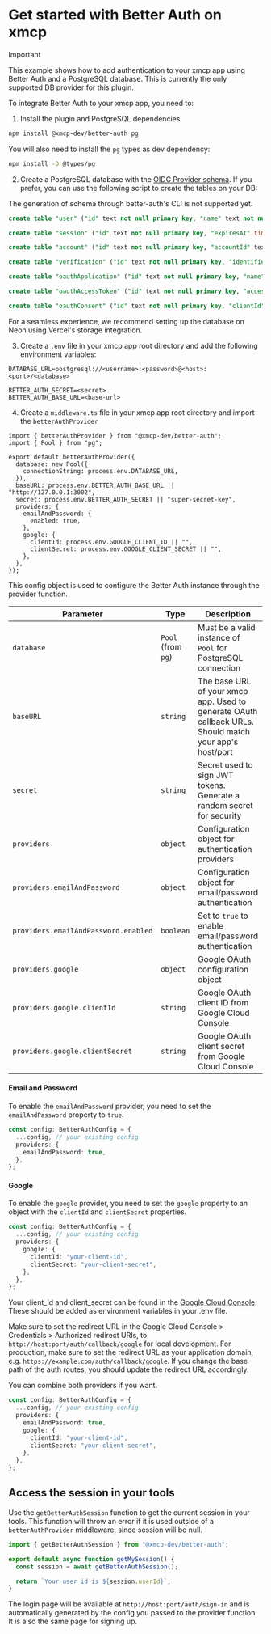 # Get started with Better Auth on xmcp

> [!IMPORTANT]
> This example shows how to add authentication to your xmcp app using Better Auth and a PostgreSQL database. This is currently the only supported DB provider for this plugin.

To integrate Better Auth to your xmcp app, you need to:

1. Install the plugin and PostgreSQL dependencies

```bash
npm install @xmcp-dev/better-auth pg
```

You will also need to install the `pg` types as dev dependency:

```bash
npm install -D @types/pg
```

2. Create a PostgreSQL database with the [OIDC Provider schema](https://www.better-auth.com/docs/plugins/oidc-provider#schema). If you prefer, you can use the following script to create the tables on your DB:

The generation of schema through better-auth's CLI is not supported yet.

```sql
create table "user" ("id" text not null primary key, "name" text not null, "email" text not null unique, "emailVerified" boolean not null, "image" text, "createdAt" timestamp not null, "updatedAt" timestamp not null);

create table "session" ("id" text not null primary key, "expiresAt" timestamp not null, "token" text not null unique, "createdAt" timestamp not null, "updatedAt" timestamp not null, "ipAddress" text, "userAgent" text, "userId" text not null references "user" ("id"));

create table "account" ("id" text not null primary key, "accountId" text not null, "providerId" text not null, "userId" text not null references "user" ("id"), "accessToken" text, "refreshToken" text, "idToken" text, "accessTokenExpiresAt" timestamp, "refreshTokenExpiresAt" timestamp, "scope" text, "password" text, "createdAt" timestamp not null, "updatedAt" timestamp not null);

create table "verification" ("id" text not null primary key, "identifier" text not null, "value" text not null, "expiresAt" timestamp not null, "createdAt" timestamp, "updatedAt" timestamp);

create table "oauthApplication" ("id" text not null primary key, "name" text not null, "icon" text, "metadata" text, "clientId" text not null unique, "clientSecret" text, "redirectURLs" text not null, "type" text not null, "disabled" boolean, "userId" text, "createdAt" timestamp not null, "updatedAt" timestamp not null);

create table "oauthAccessToken" ("id" text not null primary key, "accessToken" text not null unique, "refreshToken" text not null unique, "accessTokenExpiresAt" timestamp not null, "refreshTokenExpiresAt" timestamp not null, "clientId" text not null, "userId" text, "scopes" text not null, "createdAt" timestamp not null, "updatedAt" timestamp not null);

create table "oauthConsent" ("id" text not null primary key, "clientId" text not null, "userId" text not null, "scopes" text not null, "createdAt" timestamp not null, "updatedAt" timestamp not null, "consentGiven" boolean not null);

```

For a seamless experience, we recommend setting up the database on Neon using Vercel's storage integration.

3. Create a `.env` file in your xmcp app root directory and add the following environment variables:

```
DATABASE_URL=postgresql://<username>:<password>@<host>:<port>/<database>

BETTER_AUTH_SECRET=<secret>
BETTER_AUTH_BASE_URL=<base-url>
```

4. Create a `middleware.ts` file in your xmcp app root directory and import the `betterAuthProvider`

```tsx
import { betterAuthProvider } from "@xmcp-dev/better-auth";
import { Pool } from "pg";

export default betterAuthProvider({
  database: new Pool({
    connectionString: process.env.DATABASE_URL,
  }),
  baseURL: process.env.BETTER_AUTH_BASE_URL || "http://127.0.0.1:3002",
  secret: process.env.BETTER_AUTH_SECRET || "super-secret-key",
  providers: {
    emailAndPassword: {
      enabled: true,
    },
    google: {
      clientId: process.env.GOOGLE_CLIENT_ID || "",
      clientSecret: process.env.GOOGLE_CLIENT_SECRET || "",
    },
  },
});
```

This config object is used to configure the Better Auth instance through the provider function.

| Parameter                            | Type               | Description                                                                                            | Required                 |
| ------------------------------------ | ------------------ | ------------------------------------------------------------------------------------------------------ | ------------------------ |
| `database`                           | `Pool` (from `pg`) | Must be a valid instance of `Pool` for PostgreSQL connection                                           | Yes                      |
| `baseURL`                            | `string`           | The base URL of your xmcp app. Used to generate OAuth callback URLs. Should match your app's host/port | Yes                      |
| `secret`                             | `string`           | Secret used to sign JWT tokens. Generate a random secret for security                                  | Yes                      |
| `providers`                          | `object`           | Configuration object for authentication providers                                                      | Yes                      |
| `providers.emailAndPassword`         | `object`           | Configuration object for email/password authentication                                                 | No                       |
| `providers.emailAndPassword.enabled` | `boolean`          | Set to `true` to enable email/password authentication                                                  | No                       |
| `providers.google`                   | `object`           | Google OAuth configuration object                                                                      | No                       |
| `providers.google.clientId`          | `string`           | Google OAuth client ID from Google Cloud Console                                                       | Required if using Google |
| `providers.google.clientSecret`      | `string`           | Google OAuth client secret from Google Cloud Console                                                   | Required if using Google |

#### Email and Password

To enable the `emailAndPassword` provider, you need to set the `emailAndPassword` property to `true`.

```ts
const config: BetterAuthConfig = {
  ...config, // your existing config
  providers: {
    emailAndPassword: true,
  },
};
```

#### Google

To enable the `google` provider, you need to set the `google` property to an object with the `clientId` and `clientSecret` properties.

```ts
const config: BetterAuthConfig = {
  ...config, // your existing config
  providers: {
    google: {
      clientId: "your-client-id",
      clientSecret: "your-client-secret",
    },
  },
};
```

Your client_id and client_secret can be found in the [Google Cloud Console](https://console.cloud.google.com/apis/dashboard). These should be added as environment variables in your .env file.

Make sure to set the redirect URL in the Google Cloud Console > Credentials > Authorized redirect URIs, to `http://host:port/auth/callback/google` for local development. For production, make sure to set the redirect URL as your application domain, e.g. `https://example.com/auth/callback/google`. If you change the base path of the auth routes, you should update the redirect URL accordingly.

You can combine both providers if you want.

```ts
const config: BetterAuthConfig = {
  ...config, // your existing config
  providers: {
    emailAndPassword: true,
    google: {
      clientId: "your-client-id",
      clientSecret: "your-client-secret",
    },
  },
};
```

## Access the session in your tools

Use the `getBetterAuthSession` function to get the current session in your tools. This function will throw an error if it is used outside of a `betterAuthProvider` middleware, since session will be null.

```ts
import { getBetterAuthSession } from "@xmcp-dev/better-auth";

export default async function getMySession() {
  const session = await getBetterAuthSession();

  return `Your user id is ${session.userId}`;
}
```

The login page will be available at `http://host:port/auth/sign-in` and is automatically generated by the config you passed to the provider function. It is also the same page for signing up.
